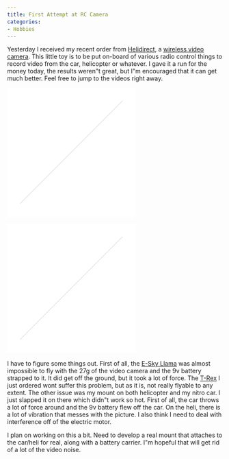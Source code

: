 ```yaml
---
title: First Attempt at RC Camera
categories:
- Hobbies
---
```


Yesterday I received my recent order from [Helidirect](http://www.helidirect.com/), a [wireless video camera](http://www.helidirect.com/product_info.php?cPath=72&products_id=795). This little toy is to be put on-board of various radio control things to record video from the car, helicopter or whatever. I gave it a run for the money today, the results weren"t great, but I"m encouraged that it can get much better. Feel free to jump to the videos right away.

[![heli-20060212](/assets/posts/2006/heli-20060212.gif)](http://thingelstad.com/s/wp-content/video/heli-20060212.wmv)

[![car-20060212](/assets/posts/2006/car-20060212.gif)](http://thingelstad.com/s/wp-content/video/car-20060212.wmv)

I have to figure some things out. First of all, the [E-Sky Llama](http://www.helidirect.com/product_info.php?cPath=29&products_id=594) was almost impossible to fly with the 27g of the video camera and the 9v battery strapped to it. It did get off the ground, but it took a lot of force. The [T-Rex](http://www.helidirect.com/product_info.php?cPath=29&products_id=1001) I just ordered wont suffer this problem, but as it is, not really flyable to any extent. The other issue was my mount on both helicopter and my nitro car. I just slapped it on there which didn"t work so hot. First of all, the car throws a lot of force around and the 9v battery flew off the car. On the heli, there is a lot of vibration that messes with the picture. I also think I need to deal with interference off of the electric motor.

I plan on working on this a bit. Need to develop a real mount that attaches to the car/heli for real, along with a battery carrier. I"m hopeful that will get rid of a lot of the video noise.

